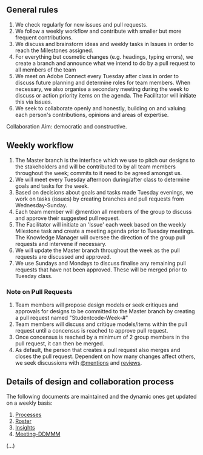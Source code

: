 ## General rules

1. We check regularly for new issues and pull requests. 
2. We follow a weekly workflow and contribute with smaller but more frequent contributions.
3. We discuss and brainstorm ideas and weekly tasks in Issues in order to reach the Milestones assigned.
4. For everything but cosmetic changes (e.g. headings, typing errors), we create a branch and announce what we intend to do by a pull request to all members of the team
5. We meet on Adobe Connect every Tuesday after class in order to discuss future planning and determine roles for team members. When necessary, we also organise a secondary meeting during the week to discuss or action priority items on the agenda. The Facilitator will initiate this via Issues.
6. We seek to collaborate openly and honestly, building on and valuing each person's contributions, opinions and areas of expertise.

Collaboration Aim: democratic and constructive.

## Weekly workflow

1. The Master branch is the interface which we use to pitch our designs to the stakeholders and will be contributed to by all team members throughout the week; commits to it need to be agreed amongst us. 
2. We will meet every Tuesday afternoon during/after class to determine goals and tasks for the week.
3. Based on decisions about goals and tasks made Tuesday evenings, we work on tasks (issues) by creating branches and pull requests from Wednesday-Sunday.
4. Each team member will @mention all members of the group to discuss and approve their suggested pull request.
5. The Facilitator will initiate an 'Issue' each week based on the weekly Milestone task and create a meeting agenda prior to Tuesday meetings. The Knowledge Manager will oversee the direction of the group pull requests and intervene if necessary.
6. We will update the Master branch throughout the week as the pull requests are discussed and approved. 
7. We use Sundays and Mondays to discuss finalise any remaining pull requests that have not been approved. These will be merged prior to Tuesday class.

### Note on Pull Requests
1. Team members will propose design models or seek critiques and approvals for designs to be committed to the Master branch by creating a pull request named "Studentcode-Week-#"
2. Team members will discuss and critique models/items within the pull request until a concensus is reached to approve pull request.
3. Once concensus is reached by a minimum of 2 group members in the pull request, it can then be merged.
4. As default, the person that creates a pull request also merges and closes the pull request. Dependent on how many changes affect others, we seek discussions with [@mentions](https://help.github.com/en/enterprise/2.16/user/articles/mentions-on-github-pages) and [reviews](https://help.github.com/en/enterprise/2.16/user/articles/about-pull-request-reviews). 

## Details of design and collaboration process
The following documents are maintained and the dynamic ones get updated on a weekly basis:
1. [Processes](https://github.sydney.edu.au/crli/EDPC5022-2019-TeamC/blob/master/Processes.md)
2. [Roster](https://github.sydney.edu.au/crli/EDPC5022-2019-TeamC/blob/master/Roster.md)
3. [Insights](https://github.sydney.edu.au/crli/EDPC5022-2019-TeamC/blob/master/Insights.md)
4. [Meeting-DDMMM](https://github.sydney.edu.au/crli/EDPC5022-2019-TeamC/tree/master/Meeting%20Minutes)

(...)

